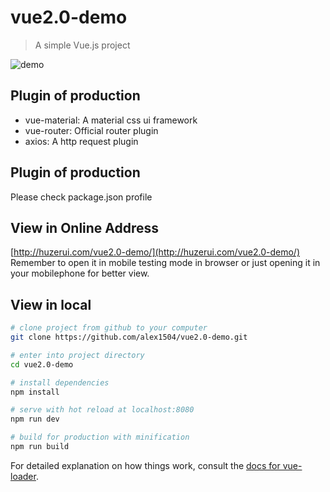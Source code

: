 # vue2.0-demo
> A simple Vue.js project

![demo](http://huzerui.com/vue2.0-demo/statics/demo.gif)
## Plugin of production
-  vue-material:  A material css ui framework
-  vue-router: Official router plugin
-  axios:  A http request plugin

## Plugin of production
Please check package.json profile

## View in Online Address
[http://huzerui.com/vue2.0-demo/](http://huzerui.com/vue2.0-demo/)
Remember to open it in mobile testing mode in browser or just opening it in your mobilephone for better view.

## View in local

``` bash
# clone project from github to your computer
git clone https://github.com/alex1504/vue2.0-demo.git

# enter into project directory
cd vue2.0-demo

# install dependencies
npm install

# serve with hot reload at localhost:8080
npm run dev

# build for production with minification
npm run build
```

For detailed explanation on how things work, consult the [docs for vue-loader](http://vuejs.github.io/vue-loader).

